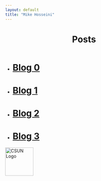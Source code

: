 ```yaml
---
layout: default
title: "Mike Hosseini"
---
```

<header role="banner">
  <h1>Posts</h1>
  <nav role="navigation"> </nav>
</header>


* #  [Blog 0](https://mikehosseini.github.io/mikehosseini.github.io/posts/2020/08/31/Blog-0.html) 

* #  [Blog 1](https://mikehosseini.github.io/mikehosseini.github.io/posts/2020/09/06/Blog-1.html)

* #  [Blog 2](https://mikehosseini.github.io/mikehosseini.github.io/posts/2020/09/15/Blog-2.html)

* #  [Blog 3](https://mikehosseini.github.io/mikehosseini.github.io/posts/2020/09/21/Blog-3.html)


<img src="https://mikehosseini.github.io/mikehosseini.github.io/images/csunlogo.gif" alt="CSUN Logo" width="90" height="90">


<!-- 
<footer role="contentinfo">
  <p><a href="http://www.twitter.com/mikehosseini92" title="Follow Me On Twitter" target="_blank">Twitter</a> Mike Hosseini</p>
</footer>

  [![alt text][1.1]][1]

  [1.1]: http://i.imgur.com/tXSoThF.png (twitter icon with padding)

[1]: http://www.twitter.com/mikehosseini92 -->

